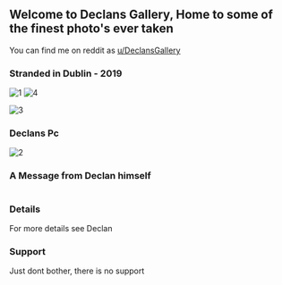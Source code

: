 ## Welcome to Declans Gallery, Home to some of the finest photo's ever taken

You can find me on reddit as [u/DeclansGallery](https://www.reddit.com/user/DeclansGallery/)

### Stranded in Dublin - 2019

![1](https://a.thumbs.redditmedia.com/e8EyVnmT0A2CV2flXaY0b7UnCAWRSm8z4X5UAjI4t-0.jpg) 
![4](https://b.thumbs.redditmedia.com/LrE5JGcFyY2PovwXrNy30plnQkIBaue0xuOE0ycNSbs.jpg)

![3](https://b.thumbs.redditmedia.com/uPGroL7qJwFVjmmWWprxmNPjImggxT0mZzYzr9naJ4k.jpg)

### Declans Pc

![2](https://b.thumbs.redditmedia.com/lM9xYmwbyXxx0MfLCRBYRfj4_nJP7KY4BVXkMqJzZhU.jpg) 

### A Message from Declan himself


```markdown

```
### Details

For more details see Declan 


### Support

Just dont bother, there is no support
